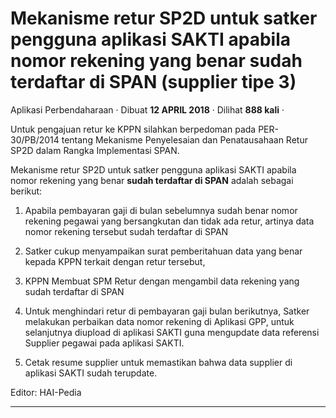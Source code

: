Mekanisme retur SP2D untuk satker pengguna aplikasi SAKTI apabila nomor rekening yang benar sudah terdaftar di SPAN (supplier tipe 3)
=====================================================================================================================================

Aplikasi Perbendaharaan · Dibuat **12 APRIL 2018** · Dilihat **888 kali** ·

Untuk pengajuan retur ke KPPN silahkan berpedoman pada PER-30/PB/2014 tentang Mekanisme Penyelesaian dan Penatausahaan Retur SP2D dalam Rangka Implementasi SPAN.  

Mekanisme retur SP2D untuk satker pengguna aplikasi SAKTI apabila nomor rekening yang benar **sudah terdaftar di SPAN** adalah sebagai berikut:

1.  Apabila pembayaran gaji di bulan sebelumnya sudah benar nomor rekening pegawai yang bersangkutan dan tidak ada retur, artinya data nomor rekening tersebut sudah terdaftar di SPAN  
    
2.  Satker cukup menyampaikan surat pemberitahuan data yang benar kepada KPPN terkait dengan retur tersebut,
3.  KPPN Membuat SPM Retur dengan mengambil data rekening yang sudah terdaftar di SPAN
4.  Untuk menghindari retur di pembayaran gaji bulan berikutnya, Satker melakukan perbaikan data nomor rekening di Aplikasi GPP, untuk selanjutnya diupload di aplikasi SAKTI guna mengupdate data referensi Supplier pegawai pada aplikasi SAKTI.
5.  Cetak resume supplier untuk memastikan bahwa data supplier di aplikasi SAKTI sudah terupdate.

Editor: HAI-Pedia  

  

  
  
  

* * *